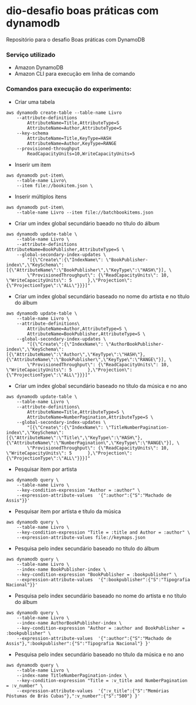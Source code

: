 # dio-desafio boas práticas com dynamodb
Repositório para o desafio Boas práticas com DynamoDB

### Serviço utilizado
  - Amazon DynamoDB
  - Amazon CLI para execução em linha de comando

### Comandos para execução do experimento:


- Criar uma tabela

```
aws dynamodb create-table --table-name Livro 
    --attribute-definitions 
        AttributeName=Title,AttributeType=S 
        AttributeName=Author,AttributeType=S 
    --key-schema 
        AttributeName=Title,KeyType=HASH 
        AttributeName=Author,KeyType=RANGE 
    --provisioned-throughput 
        ReadCapacityUnits=10,WriteCapacityUnits=5
```

- Inserir um item

```
aws dynamodb put-item\
	--table-name Livro\
    --item file://bookitem.json \
```

- Inserir múltiplos itens

```
aws dynamodb put-item\
	--table-name Livro --item file://batchbookitems.json
```

- Criar um index global secundário baeado no título do álbum

```
aws dynamodb update-table \
    --table-name Livro \
    --attribute-definitions AttributeName=BookPublisher,AttributeType=S \
    --global-secondary-index-updates \
        "[{\"Create\":{\"IndexName\": \"BookPublisher-index\",\"KeySchema\":[{\"AttributeName\":\"BookPublisher\",\"KeyType\":\"HASH\"}], \
        \"ProvisionedThroughput\": {\"ReadCapacityUnits\": 10, \"WriteCapacityUnits\": 5      },\"Projection\":{\"ProjectionType\":\"ALL\"}}}]"

```

- Criar um index global secundário baseado no nome do artista e no título do álbum

```
aws dynamodb update-table \
    --table-name Livro \
    --attribute-definitions\
        AttributeName=Author,AttributeType=S \
        AttributeName=BookPublisher,AttributeType=S \
    --global-secondary-index-updates \
        "[{\"Create\":{\"IndexName\": \"AuthorBookPublisher-index\",\"KeySchema\":[{\"AttributeName\":\"Author\",\"KeyType\":\"HASH\"}, {\"AttributeName\":\"BookPublisher\",\"KeyType\":\"RANGE\"}], \
        \"ProvisionedThroughput\": {\"ReadCapacityUnits\": 10, \"WriteCapacityUnits\": 5      },\"Projection\":{\"ProjectionType\":\"ALL\"}}}]"

```

- Criar um index global secundário baseado no título da música e no ano

```
aws dynamodb update-table \
    --table-name Livro \
    --attribute-definitions\
        AttributeName=Title,AttributeType=S \
        AttributeName=NumberPagination,AttributeType=S \
    --global-secondary-index-updates \
        "[{\"Create\":{\"IndexName\": \"TitleNumberPagination-index\",\"KeySchema\":[{\"AttributeName\":\"Title\",\"KeyType\":\"HASH\"}, {\"AttributeName\":\"NumberPagination\",\"KeyType\":\"RANGE\"}], \
        \"ProvisionedThroughput\": {\"ReadCapacityUnits\": 10, \"WriteCapacityUnits\": 5      },\"Projection\":{\"ProjectionType\":\"ALL\"}}}]"

```

- Pesquisar item por artista

```
aws dynamodb query \
    --table-name Livro \
    --key-condition-expression "Author = :author" \
    --expression-attribute-values  '{":author":{"S":"Machado de Assis"}}'
```
- Pesquisar item por artista e título da música

```
aws dynamodb query \
    --table-name Livro \
    --key-condition-expression "Title = :title and Author = :author" \
    --expression-attribute-values file://keymaps.json
```

- Pesquisa pelo index secundário baseado no título do álbum

```
aws dynamodb query \
    --table-name Livro \
    --index-name BookPublisher-index \
    --key-condition-expression "BookPublisher = :bookpublisher" \
    --expression-attribute-values  '{":bookpublisher":{"S":"Tipografia Nacional"}}'    
```

- Pesquisa pelo index secundário baseado no nome do artista e no título do álbum

```
aws dynamodb query \
    --table-name Livro \
    --index-name AuthorBookPublisher-index \
    --key-condition-expression "Author = :author and BookPublisher = :bookpublisher" \
    --expression-attribute-values  '{":author":{"S":"Machado de Assis"},":bookpublisher":{"S":"Tipografia Nacional"} }'
```

- Pesquisa pelo index secundário baseado no título da música e no ano

```
aws dynamodb query \
    --table-name Livro \
    --index-name TitleNumberPagination-index \
    --key-condition-expression "Title = :v_title and NumberPagination = :v_number" \
    --expression-attribute-values  '{":v_title":{"S":"Memórias Póstumas de Brás Cubas"},":v_number":{"S":"500"} }'    
```